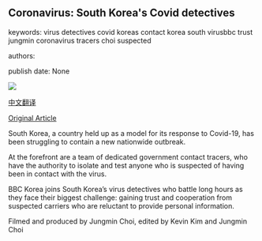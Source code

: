 ## Coronavirus: South Korea's Covid detectives

keywords: virus detectives covid koreas contact korea south virusbbc trust jungmin coronavirus tracers choi suspected

authors: 

publish date: None

![](https://ichef.bbci.co.uk/images/ic/400xn/p08r7fdg.jpg)

[中文翻译](Coronavirus%3A%20South%20Korea%27s%20Covid%20detectives_zh.md)

[Original Article](https://www.bbc.com/news/world-asia-54034810)

South Korea, a country held up as a model for its response to Covid-19, has been struggling to contain a new nationwide outbreak.

At the forefront are a team of dedicated government contact tracers, who have the authority to isolate and test anyone who is suspected of having been in contact with the virus.

BBC Korea joins South Korea’s virus detectives who battle long hours as they face their biggest challenge: gaining trust and cooperation from suspected carriers who are reluctant to provide personal information.

Filmed and produced by Jungmin Choi, edited by Kevin Kim and Jungmin Choi